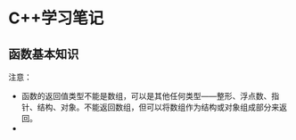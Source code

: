 # C++学习笔记

## 函数基本知识

注意：

- 函数的返回值类型不能是数组，可以是其他任何类型——整形、浮点数、指针、结构、对象。不能返回数组，但可以将数组作为结构或对象组成部分来返回。
- 